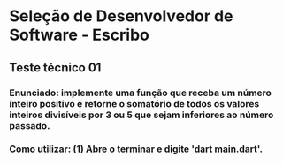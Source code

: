 # Seleção de Desenvolvedor de Software - Escribo 
## Teste técnico 01

### Enunciado: implemente uma função que receba um número inteiro positivo e retorne o somatório de todos os valores inteiros divisíveis por 3 ou 5 que sejam inferiores ao número passado.

### Como utilizar: (1) Abre o terminar e digite 'dart main.dart'.